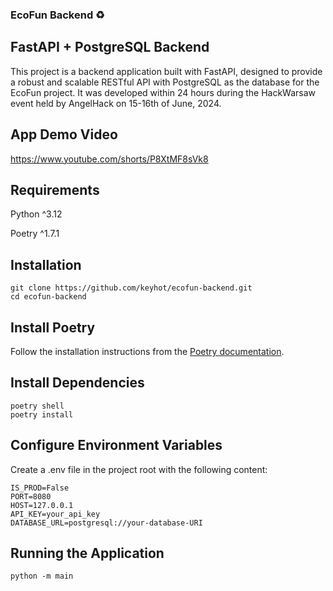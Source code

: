 ### EcoFun Backend ♻️
## FastAPI + PostgreSQL Backend
This project is a backend application built with FastAPI, designed to provide a robust and scalable RESTful API with PostgreSQL as the database for the EcoFun project.
It was developed within 24 hours during the HackWarsaw event held by AngelHack on 15-16th of June, 2024.

## App Demo Video
https://www.youtube.com/shorts/P8XtMF8sVk8


## Requirements
Python ^3.12

Poetry ^1.7.1

## Installation
```
git clone https://github.com/keyhot/ecofun-backend.git
cd ecofun-backend
```
## Install Poetry
Follow the installation instructions from the [Poetry documentation](https://python-poetry.org/docs/).


## Install Dependencies
```
poetry shell
poetry install
```

## Configure Environment Variables
Create a .env file in the project root with the following content:
```
IS_PROD=False
PORT=8080
HOST=127.0.0.1
API_KEY=your_api_key
DATABASE_URL=postgresql://your-database-URI
```

## Running the Application
```
python -m main
```
